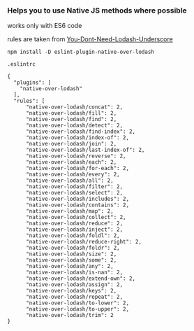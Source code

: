 ### Helps you to use Native JS methods where possible

works only with ES6 code

rules are taken from [You-Dont-Need-Lodash-Underscore](https://github.com/cht8687/You-Dont-Need-Lodash-Underscore/blob/master/lib/rules/rules.json)


`npm install -D eslint-plugin-native-over-lodash`


`.eslintrc`
```
{
  "plugins": [
    "native-over-lodash"
  ],
  "rules": [
      "native-over-lodash/concat": 2,
      "native-over-lodash/fill": 2,
      "native-over-lodash/find": 2,
      "native-over-lodash/detect": 2,
      "native-over-lodash/find-index": 2,
      "native-over-lodash/index-of": 2,
      "native-over-lodash/join": 2,
      "native-over-lodash/last-index-of": 2,
      "native-over-lodash/reverse": 2,
      "native-over-lodash/each": 2,
      "native-over-lodash/for-each": 2,
      "native-over-lodash/every": 2,
      "native-over-lodash/all": 2,
      "native-over-lodash/filter": 2,
      "native-over-lodash/select": 2,
      "native-over-lodash/includes": 2,
      "native-over-lodash/contains": 2,
      "native-over-lodash/map": 2,
      "native-over-lodash/collect": 2,
      "native-over-lodash/reduce": 2,
      "native-over-lodash/inject": 2,
      "native-over-lodash/foldl": 2,
      "native-over-lodash/reduce-right": 2,
      "native-over-lodash/foldr": 2,
      "native-over-lodash/size": 2,
      "native-over-lodash/some": 2,
      "native-over-lodash/any": 2,
      "native-over-lodash/is-nan": 2,
      "native-over-lodash/extend-own": 2,
      "native-over-lodash/assign": 2,
      "native-over-lodash/keys": 2,
      "native-over-lodash/repeat": 2,
      "native-over-lodash/to-lower": 2,
      "native-over-lodash/to-upper": 2,
      "native-over-lodash/trim": 2
}
```
